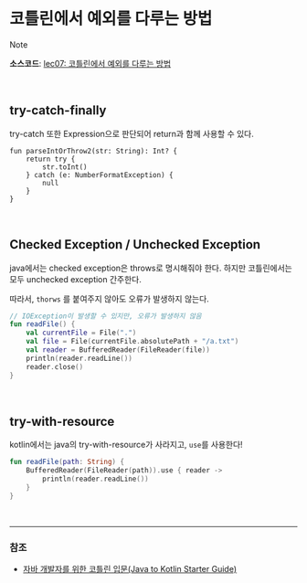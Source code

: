 # 코틀린에서 예외를 다루는 방법

> [!NOTE]
> **소스코드**: 
> [lec07: 코틀린에서 예외를 다루는 방법](https://github.com/cos850/java-to-kotlin-starter-guide/tree/master/src/main/kotlin/com/lannstark/lec07)

<br />

## try-catch-finally
try-catch 또한 Expression으로 판단되어 return과 함께 사용할 수 있다. 

```
fun parseIntOrThrow2(str: String): Int? {
    return try {
        str.toInt()
    } catch (e: NumberFormatException) {
        null
    }
}
```

<br />

## Checked Exception / Unchecked Exception
java에서는 checked exception은 throws로 명시해줘야 한다.
하지만 코틀린에서는 모두 unchecked exception 간주한다.

따라서, `thorws` 를 붙여주지 않아도 오류가 발생하지 않는다.

```kotlin
// IOException이 발생할 수 있지만, 오류가 발생하지 않음
fun readFile() {
    val currentFile = File(".")
    val file = File(currentFile.absolutePath + "/a.txt")
    val reader = BufferedReader(FileReader(file))
    println(reader.readLine())
    reader.close()
}
```

<br />

## try-with-resource
kotlin에서는 java의 try-with-resource가 사라지고, `use`를 사용한다!

```kotlin
fun readFile(path: String) {
    BufferedReader(FileReader(path)).use { reader ->
        println(reader.readLine())
    }
}
```

<br />

------
### 참조
- [자바 개발자를 위한 코틀린 입문(Java to Kotlin Starter Guide)](https://www.inflearn.com/course/java-to-kotlin/dashboard)